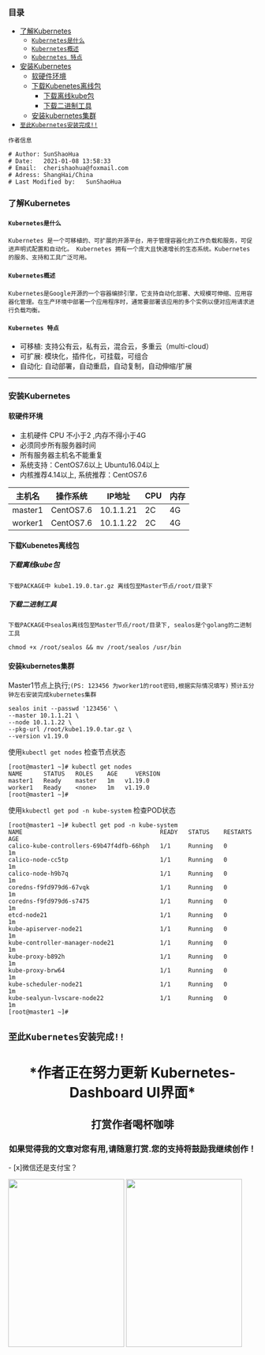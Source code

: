 ### 目录
<!-- MarkdownTOC -->

- [了解Kubernetes](#%E4%BA%86%E8%A7%A3kubernetes)
    - [`Kubernetes是什么`](#kubernetes%E6%98%AF%E4%BB%80%E4%B9%88)
    - [`Kubernetes概述`](#kubernetes%E6%A6%82%E8%BF%B0)
    - [`Kubernetes 特点`](#kubernetes-%E7%89%B9%E7%82%B9)
- [安装Kubernetes](#%E5%AE%89%E8%A3%85kubernetes)
    - [软硬件环境](#%E8%BD%AF%E7%A1%AC%E4%BB%B6%E7%8E%AF%E5%A2%83)
    - [下载Kubenetes离线包](#%E4%B8%8B%E8%BD%BDkubenetes%E7%A6%BB%E7%BA%BF%E5%8C%85)
        - [下载离线kube包](#%E4%B8%8B%E8%BD%BD%E7%A6%BB%E7%BA%BFkube%E5%8C%85)
        - [下载二进制工具](#%E4%B8%8B%E8%BD%BD%E4%BA%8C%E8%BF%9B%E5%88%B6%E5%B7%A5%E5%85%B7)
    - [安装kubernetes集群](#%E5%AE%89%E8%A3%85kubernetes%E9%9B%86%E7%BE%A4)
- [`至此Kubernetes安装完成!!`](#%E8%87%B3%E6%AD%A4kubernetes%E5%AE%89%E8%A3%85%E5%AE%8C%E6%88%90)

<!-- /MarkdownTOC -->

`作者信息`
```
# Author: SunShaoHua
# Date:   2021-01-08 13:58:33
# Email:  cherishaohua@foxmail.com
# Adress: ShangHai/China
# Last Modified by:   SunShaoHua
```

### 了解Kubernetes

#### `Kubernetes是什么`
```
Kubernetes 是一个可移植的、可扩展的开源平台，用于管理容器化的工作负载和服务，可促进声明式配置和自动化。 Kubernetes 拥有一个庞大且快速增长的生态系统。Kubernetes 的服务、支持和工具广泛可用。
```

#### `Kubernetes概述`
```
Kubernetes是Google开源的一个容器编排引擎，它支持自动化部署、大规模可伸缩、应用容器化管理。在生产环境中部署一个应用程序时，通常要部署该应用的多个实例以便对应用请求进行负载均衡。
```

#### `Kubernetes 特点`

- 可移植: 支持公有云，私有云，混合云，多重云（multi-cloud）
- 可扩展: 模块化，插件化，可挂载，可组合
- 自动化: 自动部署，自动重启，自动复制，自动伸缩/扩展

****

### 安装Kubernetes

#### 软硬件环境
- 主机硬件 CPU 不小于2 ,内存不得小于4G
- 必须同步所有服务器时间
- 所有服务器主机名不能重复
- 系统支持：CentOS7.6以上 Ubuntu16.04以上
- 内核推荐4.14以上, 系统推荐：CentOS7.6

| 主机名  |  操作系统 |   IP地址  | CPU | 内存 |
|---------|-----------|-----------|-----|------|
| master1 | CentOS7.6 | 10.1.1.21 | 2C  | 4G   |
| worker1 | CentOS7.6 | 10.1.1.22 | 2C  | 4G   |

#### 下载Kubenetes离线包
##### 下载离线kube包
`下载PACKAGE中 kube1.19.0.tar.gz 离线包至Master节点/root/目录下`

##### 下载二进制工具
`下载PACKAGE中sealos离线包至Master节点/root/目录下, sealos是个golang的二进制工具`
```shell
chmod +x /root/sealos && mv /root/sealos /usr/bin 
```
#### 安装kubernetes集群
Master1节点上执行;`(PS: 123456 为worker1的root密码,根据实际情况填写)` 
`预计五分钟左右安装完成kubernetes集群`
```
sealos init --passwd '123456' \
--master 10.1.1.21 \ 
--node 10.1.1.22 \
--pkg-url /root/kube1.19.0.tar.gz \
--version v1.19.0
```
使用`kubectl get nodes` 检查节点状态
```
[root@master1 ~]# kubectl get nodes
NAME      STATUS   ROLES    AGE     VERSION
master1   Ready    master   1m   v1.19.0
worker1   Ready    <none>   1m   v1.19.0
[root@master1 ~]# 
```
使用`kkubectl get pod -n kube-system` 检查POD状态
```
[root@master1 ~]# kubectl get pod -n kube-system
NAME                                       READY   STATUS    RESTARTS   AGE
calico-kube-controllers-69b47f4dfb-66hph   1/1     Running   0          1m
calico-node-cc5tp                          1/1     Running   0          1m
calico-node-h9b7q                          1/1     Running   0          1m
coredns-f9fd979d6-67vqk                    1/1     Running   0          1m
coredns-f9fd979d6-s7475                    1/1     Running   0          1m
etcd-node21                                1/1     Running   0          1m
kube-apiserver-node21                      1/1     Running   0          1m
kube-controller-manager-node21             1/1     Running   0          1m
kube-proxy-b892h                           1/1     Running   0          1m
kube-proxy-brw64                           1/1     Running   0          1m
kube-scheduler-node21                      1/1     Running   0          1m
kube-sealyun-lvscare-node22                1/1     Running   0          1m
[root@master1 ~]# 
```

`至此Kubernetes安装完成!!`
----

<H1><Center>*作者正在努力更新 Kubernetes-Dashboard UI界面* </Center></H1>


<H2><Center>打赏作者喝杯咖啡</Center></H2>
<H3><center>如果觉得我的文章对您有用,请随意打赏.您的支持将鼓励我继续创作！</center></H3>
- [x]微信还是支付宝？

<img src="https://gitee.com/cherishssh/images/raw/master/Image/Wechat.jpeg" height="340" width="235"> <img src="https://gitee.com/cherishssh/images/raw/master/Image/WechatAL.jpeg" height="340" width="235">

